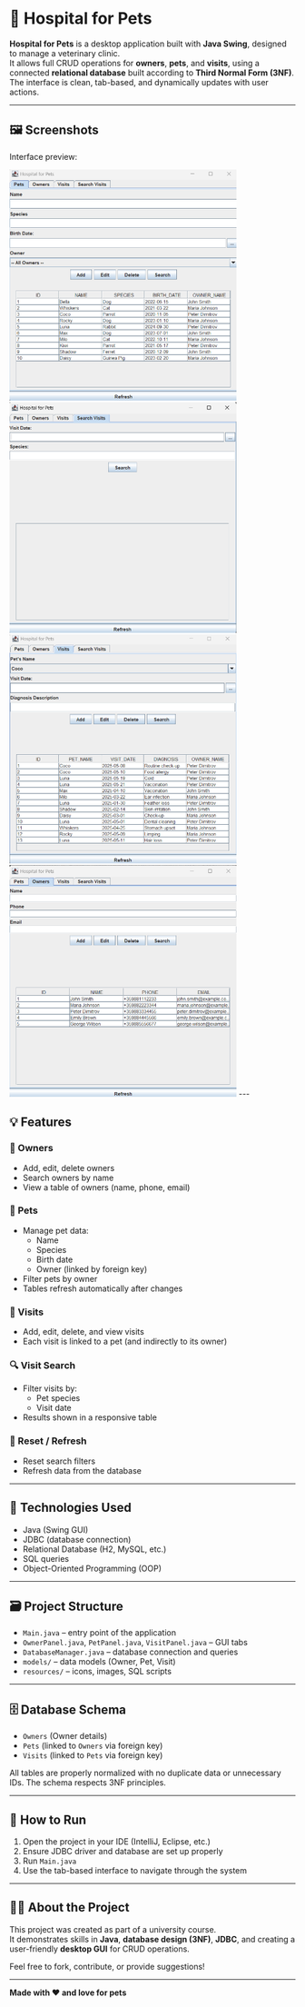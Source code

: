 # 🐾 Hospital for Pets

**Hospital for Pets** is a desktop application built with **Java Swing**, designed to manage a veterinary clinic.  
It allows full CRUD operations for **owners**, **pets**, and **visits**, using a connected **relational database** built according to **Third Normal Form (3NF)**.  
The interface is clean, tab-based, and dynamically updates with user actions.

---

## 🖼️ Screenshots

Interface preview:

<img src="screenshots/1.png" width="400"/>
<img src="screenshots/2.png" width="400"/>
<img src="screenshots/3.png" width="400"/>
<img src="screenshots/4.png" width="400"/>
---

## 💡 Features

### 👥 Owners
- Add, edit, delete owners
- Search owners by name
- View a table of owners (name, phone, email)

### 🐶 Pets
- Manage pet data:
  - Name
  - Species
  - Birth date
  - Owner (linked by foreign key)
- Filter pets by owner
- Tables refresh automatically after changes

### 📅 Visits
- Add, edit, delete, and view visits
- Each visit is linked to a pet (and indirectly to its owner)

### 🔍 Visit Search
- Filter visits by:
  - Pet species
  - Visit date
- Results shown in a responsive table

### 🔄 Reset / Refresh
- Reset search filters
- Refresh data from the database

---

## 🧱 Technologies Used

- Java (Swing GUI)
- JDBC (database connection)
- Relational Database (H2, MySQL, etc.)
- SQL queries
- Object-Oriented Programming (OOP)

---

## 🗃️ Project Structure

- `Main.java` – entry point of the application
- `OwnerPanel.java`, `PetPanel.java`, `VisitPanel.java` – GUI tabs
- `DatabaseManager.java` – database connection and queries
- `models/` – data models (Owner, Pet, Visit)
- `resources/` – icons, images, SQL scripts

---

## 🗄️ Database Schema

- `Owners` (Owner details)
- `Pets` (linked to `Owners` via foreign key)
- `Visits` (linked to `Pets` via foreign key)

All tables are properly normalized with no duplicate data or unnecessary IDs. The schema respects 3NF principles.

---

## 🚀 How to Run

1. Open the project in your IDE (IntelliJ, Eclipse, etc.)
2. Ensure JDBC driver and database are set up properly
3. Run `Main.java`
4. Use the tab-based interface to navigate through the system

---

## 👩‍💻 About the Project

This project was created as part of a university course.  
It demonstrates skills in **Java**, **database design (3NF)**, **JDBC**, and creating a user-friendly **desktop GUI** for CRUD operations.

Feel free to fork, contribute, or provide suggestions!

---

**Made with ❤️ and love for pets**
